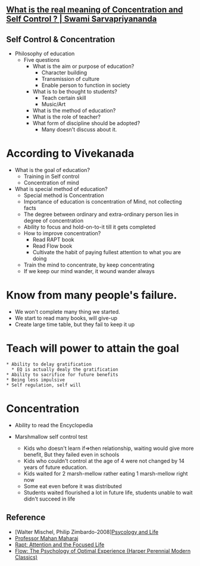 ## [What is the real meaning of Concentration and Self Control ? | Swami Sarvapriyananda](https://www.youtube.com/watch?v=_TMLjeJjE2Y)

## Self Control & Concentration
* Philosophy of education
  * Five questions
    * What is the aim or purpose of education?
      * Character building
      * Transmission of culture
      * Enable person to function in society
    * What is to be thought to students?
      * Teach certain skill
      * Music/Art
    * What is the method of education?
    * What is the role of teacher?
    * What form of discipline should be adopted?
      * Many doesn't discuss about it. 

# According to Vivekanada
* What is the goal of education?
  * Training in Self control
  * Concentration of mind
* What is special method of education?
  * Special method is Concentration
  * Importance of education is concentration of Mind, not collecting facts
  * The degree between ordinary and extra-ordinary person lies in degree of concentration
  * Ability to focus and hold-on-to-it till it gets completed
  * How to improve concentration?
    * Read RAPT book
    * Read Flow book
	* Cultivate the habit of paying fullest attention to what you are doing
  * Train the mind to concentrate, by keep concentrating
  * If we keep our mind wander, it wound wander always

# Know from many people's failure.
* We won't complete many thing we started.
* We start to read many books, will give-up
* Create large time table, but they fail to keep it up

# Teach will power to attain the goal
    * Ability to delay gratification
      * EQ is actually dealy the gratification
    * Ability to sacrifice for future benefits
    * Being less impulsive
    * Self regulation, self will
# Concentration
  * Ability to read the Encyclopedia

* Marshmallow self control test
  * Kids who doesn't learn if=>then relationship, waiting would give more benefit, But they failed even in schools
  * Kids who couldn't control at the age of 4 were not changed by 14 years of future education.
  * Kids waited for 2 marsh-mellow rather eating 1 marsh-mellow right now
  * Some eat even before it was distributed
  * Students waited flourished a lot in future life, students unable to wait didn't succeed in life

## Reference
* [Walter Mischel, Philip Zimbardo-2008][Psycology and Life](https://www.youtube.com/watch?v=y7t-HxuI17Y)
* [Professor Mahan Maharaj](https://www.youtube.com/watch?v=Zz0QaXERInw)
* [Rapt: Attention and the Focused Life](https://www.amazon.com/Rapt-Attention-Focused-Winifred-Gallagher/dp/0143116908)
* [Flow: The Psychology of Optimal Experience (Harper Perennial Modern Classics)](https://www.amazon.com/Flow-Psychology-Experience-Perennial-Classics/dp/0061339202/ref=pd_bxgy_14_img_2?_encoding=UTF8&pd_rd_i=0061339202&pd_rd_r=ZEW1C07646SQ148YZJDC&pd_rd_w=2k9d7&pd_rd_wg=NxHq4&psc=1&refRID=ZEW1C07646SQ148YZJDC)